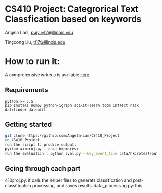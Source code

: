 # CS410 Project: Categrorical Text Classfication based on keywords
Angela Lam, puiyuyl2@illinois.edu

Tingcong Liu, tl17@illinois.edu

# How to run it:
A comprehensive writeup is avaliable [here](https://tichung.com/blog/2021/20200323_flask/).

## Requirements
```
python >= 3.5
pip install numpy python-igraph scikit-learn tqdm inflect nltk datefinder dateutil
```

## Getting started
```bash
git clone https://github.com/Angela-Lam/CS410_Project
cd CS410_Project
run the script to produce output:
python 410proj.py --data hkprotest
run the evaluation : python eval.py --key_event_file data/hkprotest/output.json --ground_truth data/hkprotest/doc2event_id.txt --eval_top 10
```

## Going  through each part
410proj.py: it calls the helper files to generate classification and post-classification processing, and saves results. 
data_processing.py: this 
